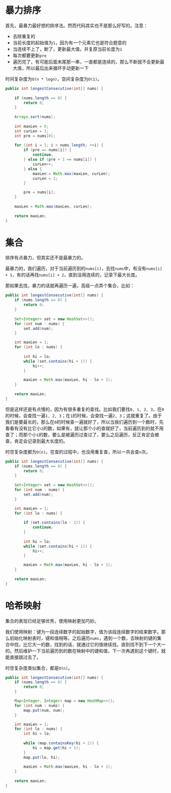 # 暴力排序

首先，最暴力最好想的排序法。然而代码其实也不是那么好写的。注意：

* 去除重复的
* 当前长度的起始值为`1`，因为有一个元素它也是符合题意的
* 当连续不上了，断了，更新最大值，并复原当前长度为`1`
* 每次都要更新`pre`
* 遍历完了，有可能后面末尾那一串，一直都是连续的，那么不断就不会更新最大值，所以最后出来循环手动更新一下

时间复杂度为`O(n * logn)`，空间复杂度为`O(1)`。

```java
public int longestConsecutive(int[] nums) {
    
    if (nums.length == 0) {
        return 0;
    }
    
    Arrays.sort(nums);
    
    int maxLen = 0;
    int curLen = 1;
    int pre = nums[0];
    
    for (int i = 1; i < nums.length; ++i) {
        if (pre == nums[i]) {
            continue;
        } else if (pre + 1 == nums[i]) {
            curLen++;
        } else {
            maxLen = Math.max(maxLen, curLen);
            curLen = 1;
        }

        pre = nums[i];
    }
    
    maxLen = Math.max(maxLen, curLen);
    
    return maxLen;
}
```

# 集合

排序有点暴力，但其实还不是最暴力的。

最暴力的，我们遍历，对于当前遍历到的`nums[i]`，去找`nums`中，有没有`nums[i] + 1`，有的话再找`nums[i] + 2`，直到没用连续的，记录下最大长度。

那如果去找，暴力的话就再遍历一遍，高级一点弄个集合，比如：

```java
public int longestConsecutive(int[] nums) {
    if (nums.length == 0) {
        return 0;
    }
    
    Set<Integer> set = new HashSet<>();
    for (int num : nums) {
        set.add(num);
    }

    int maxLen = 1;
    for (int lo : nums) {
        
        int hi = lo;
        while (set.contains(hi + 1)) {
            hi++;
        }

        maxLen = Math.max(maxLen, hi - lo + 1);
    }
    
    return maxLen;
}
```

但是这样还是有点慢的，因为有很多重复的查找。比如我们要找`0, 1, 2, 3`，在`0`的时候，会查找一遍`1, 2, 3`；在`1`的时候，会查找一遍`2, 3`；这就重复了。由于我们是要最长的，那么在`0`的时候查一遍就好了，所以当我们遍历到一个数时，先看看有没有比它小`1`的数，如果有，就让那个小的查就好了，当前遍历到的就不用查了；而那个小`1`的数，要么是被遍历过查过了，要么之后遍历，反正肯定会被查，肯定会记录到最大长度的。

时空复杂度都为`O(n)`。在查的过程中，也没用重复查，所以一共会查`n`次。

```java
public int longestConsecutive(int[] nums) {
    if (nums.length == 0) {
        return 0;
    }
    
    Set<Integer> set = new HashSet<>();
    for (int num : nums) {
        set.add(num);
    }

    int maxLen = 1;
    for (int lo : nums) {
        
        if (set.contains(lo - 1)) {
            continue;
        }
        
        int hi = lo;
        while (set.contains(hi + 1)) {
            hi++;
        }

        maxLen = Math.max(maxLen, hi - lo + 1);
    }
    
    return maxLen;
}
```

# 哈希映射

集合的表现已经足够优秀，使用映射更加巧妙。

我们使用映射：键为一段连续数字的起始数字，值为该段连续数字的结束数字。那么初始化映射表时，键和值相等。之后遍历`nums`，遇到一个数，去映射的键的集合中找，比它大一的数，找到的话，就通过它的值继续找，直到找不到下一个大一的。然后维护一下当前遍历到的数在映射中的键和值，下一次再遇到这个键时，就能直接跳过去了。

时空复杂度类似集合，都是`O(n)`。

```java
public int longestConsecutive(int[] nums) {
    if (nums.length == 0) {
        return 0;
    }

    Map<Integer, Integer> map = new HashMap<>();
    for (int num : nums) {
        map.put(num, num);
    }

    int maxLen = 1;
    for (int lo : nums) {
        int hi = lo;
        
        while (map.containsKey(hi + 1)) {
            hi = map.get(hi + 1);
        }
        map.put(lo, hi);
        
        maxLen = Math.max(maxLen, hi - lo + 1);
    }
    
    return maxLen;
}
```
